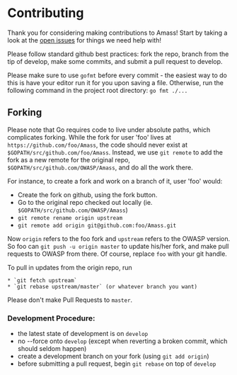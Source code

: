# Contributing

Thank you for considering making contributions to Amass! Start by taking a look
at the [open issues](https://github.com/OWASP/Amass/issues) for things we need
help with!

Please follow standard github best practices: fork the repo, branch from the tip
of develop, make some commits, and submit a pull request to develop.

Please make sure to use `gofmt` before every commit - the easiest way to do this
is have your editor run it for you upon saving a file. Otherwise, run the
following command in the project root directory: `go fmt ./...`

## Forking

Please note that Go requires code to live under absolute paths, which
complicates forking. While the fork for user 'foo' lives at
`https://github.com/foo/Amass`, the code should never exist at
`$GOPATH/src/github.com/foo/Amass`. Instead, we use `git remote` to add the fork
as a new remote for the original repo, `$GOPATH/src/github.com/OWASP/Amass`, and
do all the work there.

For instance, to create a fork and work on a branch of it, user 'foo' would:

- Create the fork on github, using the fork button.
- Go to the original repo checked out locally (ie.
  `$GOPATH/src/github.com/OWASP/Amass`)
- `git remote rename origin upstream`
- `git remote add origin git@github.com:foo/Amass.git`

Now `origin` refers to the foo fork and `upstream` refers to the OWASP version.
So foo can `git push -u origin master` to update his/her fork, and make pull
requests to OWASP from there. Of course, replace `foo` with your git handle.

To pull in updates from the origin repo, run

    * `git fetch upstream`
    * `git rebase upstream/master` (or whatever branch you want)

Please don't make Pull Requests to `master`.

### Development Procedure:

- the latest state of development is on `develop`
- no --force onto `develop` (except when reverting a broken commit, which should
  seldom happen)
- create a development branch on your fork (using `git add origin`)
- before submitting a pull request, begin `git rebase` on top of `develop`
